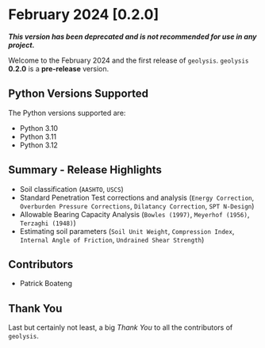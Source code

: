 # February 2024 [0.2.0]

**_This version has been deprecated and is not recommended  for use in any 
project._**

Welcome to the February 2024 and the first release of `geolysis`. `geolysis` 
**0.2.0** is a **pre-release** version.

## Python Versions Supported

The Python versions supported are:

- Python 3.10
- Python 3.11
- Python 3.12

## Summary - Release Highlights

- Soil classification (`AASHTO`, `USCS`)
- Standard Penetration Test corrections and analysis (`Energy Correction`,
  `Overburden Pressure Corrections`, `Dilatancy Correction`, `SPT N-Design`)
- Allowable Bearing Capacity Analysis (`Bowles (1997)`, `Meyerhof (1956)`,
  `Terzaghi (1948)`)
- Estimating soil parameters (`Soil Unit Weight`, `Compression Index`,
  `Internal Angle of Friction`, `Undrained Shear Strength`)

## Contributors

- Patrick Boateng

## Thank You

Last but certainly not least, a big _Thank You_ to all the contributors of 
`geolysis`.
